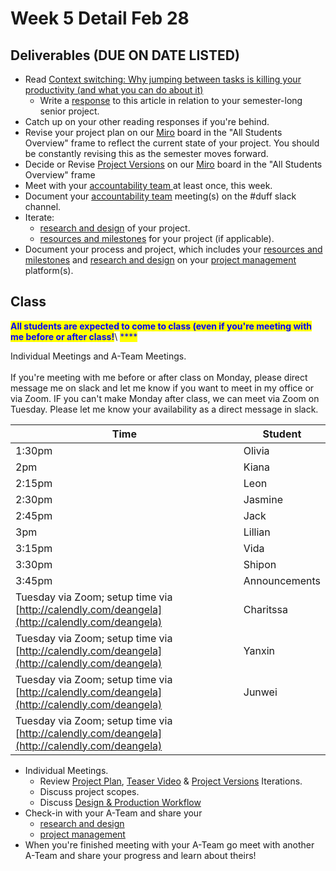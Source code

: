# Week 5 Detail Feb 28

## Deliverables (DUE ON DATE LISTED)

* Read [Context switching: Why jumping between tasks is killing your productivity (and what you can do about it)](https://blog.rescuetime.com/context-switching/)
  * Write a [response](../assignments/responses.md) to this article in relation to your semester-long senior project.
* Catch up on your other reading responses if you're behind.
* Revise your project plan on our [Miro](https://miro.com/app/board/uXjVOWb7kyo=/) board in the "All Students Overview" frame to reflect the current state of your project. You should be constantly revising this as the semester moves forward.
* Decide or Revise [Project Versions](../assignments/project\_plan/project\_versions.md) on our [Miro](https://miro.com/app/board/uXjVOWb7kyo=/) board in the "All Students Overview" frame
* Meet with your [accountability team ](../assignments/accountability\_partner.md)at least once, this week.&#x20;
* Document your [accountability team](../assignments/accountability\_partner.md) meeting(s) on the #duff slack channel.
* Iterate:&#x20;
  * [research and design](../assignments/project\_plan/) of your project.
  * [resources and milestones](../assignments/project\_plan/) for your project (if applicable).
* Document your process and project, which includes your [resources and milestones](../assignments/project\_plan/) and [research and design](../assignments/project\_plan/) on your [project management](../assignments/website.md) platform(s).

## Class

<mark style="color:blue;">**All students are expected to come to class (even if you're meeting with me before or after class!**</mark>\ <mark style="color:blue;">****</mark>

Individual Meetings and A-Team Meetings. \
\
If you're meeting with me before or after class on Monday, please direct message me on slack and let me know if you want to meet in my office or via Zoom. IF you can't make Monday after class, we can meet via Zoom on Tuesday. Please let me know your availability as a direct message in slack.

| Time                                                                                          | Student       |
| --------------------------------------------------------------------------------------------- | ------------- |
| 1:30pm                                                                                        | Olivia        |
| 2pm                                                                                           | Kiana         |
| 2:15pm                                                                                        | Leon          |
| 2:30pm                                                                                        | Jasmine       |
| 2:45pm                                                                                        | Jack          |
| 3pm                                                                                           | Lillian       |
| 3:15pm                                                                                        | Vida          |
| 3:30pm                                                                                        | Shipon        |
| 3:45pm                                                                                        | Announcements |
| Tuesday via Zoom; setup time via [http://calendly.com/deangela](http://calendly.com/deangela) | Charitssa     |
| Tuesday via Zoom; setup time via [http://calendly.com/deangela](http://calendly.com/deangela) | Yanxin        |
| Tuesday via Zoom; setup time via [http://calendly.com/deangela](http://calendly.com/deangela) | Junwei        |
| Tuesday via Zoom; setup time via [http://calendly.com/deangela](http://calendly.com/deangela) |               |

* Individual Meetings.&#x20;
  * Review [Project Plan](../assignments/project\_plan/), [Teaser Video](../assignments/project\_plan/project\_versions.md) & [Project Versions](../assignments/project\_plan/project\_versions.md) Iterations.&#x20;
  * Discuss project scopes.
  * Discuss [Design & Production Workflow](../resources/design-and-production-workflow.md)
* Check-in with your A-Team and share your
  * [research and design](../assignments/project\_plan/)
  * [project management](../assignments/website.md)
* When you're finished meeting with your A-Team go meet with another A-Team and share your progress and learn about theirs!
